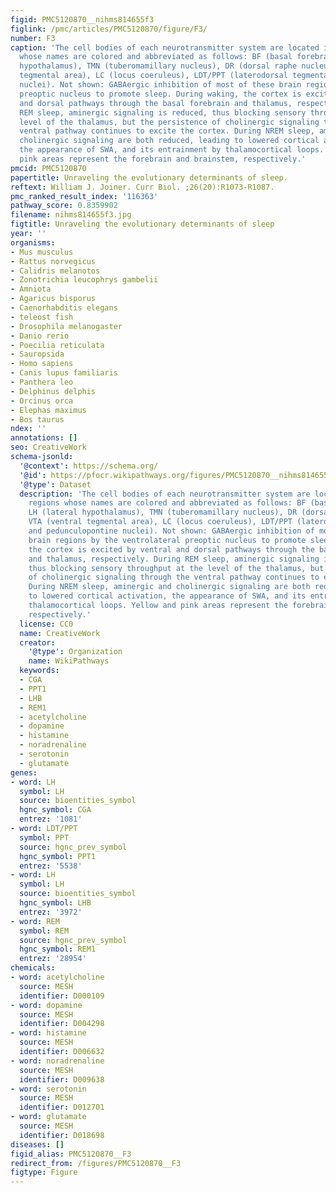 ```yaml
---
figid: PMC5120870__nihms814655f3
figlink: /pmc/articles/PMC5120870/figure/F3/
number: F3
caption: 'The cell bodies of each neurotransmitter system are located in brain regions
  whose names are colored and abbreviated as follows: BF (basal forebrain), LH (lateral
  hypothalamus), TMN (tuberomamillary nucleus), DR (dorsal raphe nucleus), VTA (ventral
  tegmental area), LC (locus coeruleus), LDT/PPT (laterodorsal tegmental and pedunculopontine
  nuclei). Not shown: GABAergic inhibition of most of these brain regions by the ventrolateral
  preoptic nucleus to promote sleep. During waking, the cortex is excited by ventral
  and dorsal pathways through the basal forebrain and thalamus, respectively. During
  REM sleep, aminergic signaling is reduced, thus blocking sensory throughput at the
  level of the thalamus, but the persistence of cholinergic signaling through the
  ventral pathway continues to excite the cortex. During NREM sleep, aminergic and
  cholinergic signaling are both reduced, leading to lowered cortical activation,
  the appearance of SWA, and its entrainment by thalamocortical loops. Yellow and
  pink areas represent the forebrain and brainstem, respectively.'
pmcid: PMC5120870
papertitle: Unraveling the evolutionary determinants of sleep.
reftext: William J. Joiner. Curr Biol. ;26(20):R1073-R1087.
pmc_ranked_result_index: '116363'
pathway_score: 0.8359902
filename: nihms814655f3.jpg
figtitle: Unraveling the evolutionary determinants of sleep
year: ''
organisms:
- Mus musculus
- Rattus norvegicus
- Calidris melanotos
- Zonotrichia leucophrys gambelii
- Amniota
- Agaricus bisporus
- Caenorhabditis elegans
- teleost fish
- Drosophila melanogaster
- Danio rerio
- Poecilia reticulata
- Sauropsida
- Homo sapiens
- Canis lupus familiaris
- Panthera leo
- Delphinus delphis
- Orcinus orca
- Elephas maximus
- Bos taurus
ndex: ''
annotations: []
seo: CreativeWork
schema-jsonld:
  '@context': https://schema.org/
  '@id': https://pfocr.wikipathways.org/figures/PMC5120870__nihms814655f3.html
  '@type': Dataset
  description: 'The cell bodies of each neurotransmitter system are located in brain
    regions whose names are colored and abbreviated as follows: BF (basal forebrain),
    LH (lateral hypothalamus), TMN (tuberomamillary nucleus), DR (dorsal raphe nucleus),
    VTA (ventral tegmental area), LC (locus coeruleus), LDT/PPT (laterodorsal tegmental
    and pedunculopontine nuclei). Not shown: GABAergic inhibition of most of these
    brain regions by the ventrolateral preoptic nucleus to promote sleep. During waking,
    the cortex is excited by ventral and dorsal pathways through the basal forebrain
    and thalamus, respectively. During REM sleep, aminergic signaling is reduced,
    thus blocking sensory throughput at the level of the thalamus, but the persistence
    of cholinergic signaling through the ventral pathway continues to excite the cortex.
    During NREM sleep, aminergic and cholinergic signaling are both reduced, leading
    to lowered cortical activation, the appearance of SWA, and its entrainment by
    thalamocortical loops. Yellow and pink areas represent the forebrain and brainstem,
    respectively.'
  license: CC0
  name: CreativeWork
  creator:
    '@type': Organization
    name: WikiPathways
  keywords:
  - CGA
  - PPT1
  - LHB
  - REM1
  - acetylcholine
  - dopamine
  - histamine
  - noradrenaline
  - serotonin
  - glutamate
genes:
- word: LH
  symbol: LH
  source: bioentities_symbol
  hgnc_symbol: CGA
  entrez: '1081'
- word: LDT/PPT
  symbol: PPT
  source: hgnc_prev_symbol
  hgnc_symbol: PPT1
  entrez: '5538'
- word: LH
  symbol: LH
  source: bioentities_symbol
  hgnc_symbol: LHB
  entrez: '3972'
- word: REM
  symbol: REM
  source: hgnc_prev_symbol
  hgnc_symbol: REM1
  entrez: '28954'
chemicals:
- word: acetylcholine
  source: MESH
  identifier: D000109
- word: dopamine
  source: MESH
  identifier: D004298
- word: histamine
  source: MESH
  identifier: D006632
- word: noradrenaline
  source: MESH
  identifier: D009638
- word: serotonin
  source: MESH
  identifier: D012701
- word: glutamate
  source: MESH
  identifier: D018698
diseases: []
figid_alias: PMC5120870__F3
redirect_from: /figures/PMC5120870__F3
figtype: Figure
---
```

